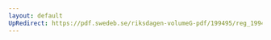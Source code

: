 ```yaml
---
layout: default
UpRedirect: https://pdf.swedeb.se/riksdagen-volumeG-pdf/199495/reg_199495/reg_199495_0091.pdf
---
```

